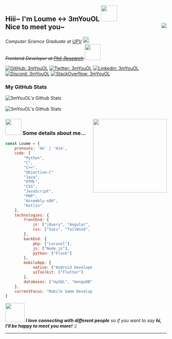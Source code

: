 <h2>
    Hiii~ I'm Loume <-> 3mYouOL
    <img src="https://media.giphy.com/media/4QZK21zlzVIyc/giphy.gif" width="50">
    <br>
    Nice to meet you~
    <a href="https://www.codewars.com/users/3mYouOL">
        <img src="https://www.codewars.com/users/3mYouOL/badges/small" align="right">
    </a>
</h2>
<p>
    <em>
        Computer Science Graduate at
        <a href="https://www.upv.edu.ph">UPV</a>
        <img src="https://iphone-image.apkpure.com/v2/app/f/0/0/f00eeb410dfb42872b54e31c59b3bcfa.jpg" width="20">
        <br>
        <strike>
            Frontend Developer at
            <a href="https://phil-research.com/">Phil-Research</a>
            <img src="https://media.giphy.com/media/LSie6zg2asKzfiPq8T/giphy.gif" width="50">
        </strike>
    </em>
</p>

[![GitHub: 3mYouOL](https://img.shields.io/github/followers/3mYouOL?label=follow&style=social)](https://github.com/3mYouOL)
[![Twitter: 3mYouOL](https://img.shields.io/twitter/follow/3mYouOL?style=social)](https://twitter.com/3mYouOL)
[![Linkedin: 3mYouOL](https://img.shields.io/badge/-3mYouOL-blue?style=flat&logo=Linkedin&logoColor=white)](https://www.linkedin.com/in/3myouol/)
[![Discord: 3mYouOL](https://img.shields.io/badge/-3mYouOL-blue?style=flat&logo=Discord&logoColor=white)](https://discordapp.com/users/318716945652383744)
[![StackOverflow: 3mYouOL](https://img.shields.io/badge/-3mYouOL-orange?style=flat&logo=StackOverflow&logoColor=gray)](https://stackoverflow.com/users/12389225/3myouol)

### My GitHub Stats
<div>
    <img src="https://github-readme-stats.vercel.app/api?username=3myouol&count_private=true&show_icons=true&theme=dark" alt="3mYouOL's Github Stats">
<div>
<br>
<div>
    <img src="https://github-readme-streak-stats.herokuapp.com/?user=3mYouOL&theme=dark" alt="3mYouOL's Github Stats">
<div>

<img src="https://media.giphy.com/media/Ll22OhMLAlVDb8UQWe/giphy.gif" width="230" align="right">

### <img src="https://media.giphy.com/media/lTS1DjozKdTKhpH6lv/giphy.gif" width="50"> Some details about me...

```javascript
const Loume = {
    pronouns: 'He' | 'Him',
    code: [
        "Python",
        "C",
        "C++",
        "Objective-C"
        "Java",
        "HTML",
        "CSS",
        "JavaScript",
        "PHP",
        "Assembly-x86",
        "Kotlin"
    ],
    technologies: {
        frontEnd: {
            js: ["jQuery", "Angular", "React"],
            css: ["Sass", "TailWind", "Bootstrap"]
        },
        backEnd: {
            php: ["Laravel"],
            js: ["Node.js"],
            python: ["Flask"]
        },
        mobileApp: {
            native: ["Android Development", "iOS Development"],
            uiToolkit: ["Flutter"]
        },
        databases: ["mySQL", "mongoDB"]
    },
    currentFocus: "Mobile Game Development"
}
```

<img src="https://media.giphy.com/media/LnQjpWaON8nhr21vNW/giphy.gif" width="60"> <em><b>I love connecting with different people</b> so if you want to say <b>hi, I'll be happy to meet you more!</b> :)</em>

---


